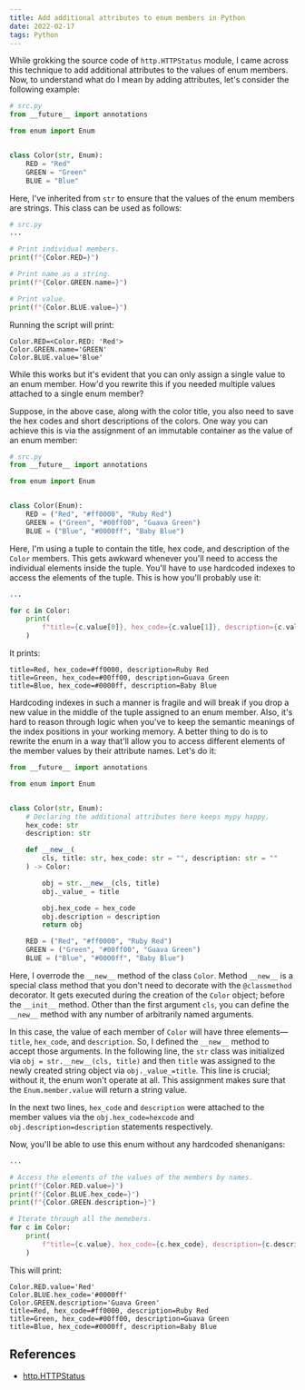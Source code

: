 ```yaml
---
title: Add additional attributes to enum members in Python
date: 2022-02-17
tags: Python
---
```


While grokking the source code of `http.HTTPStatus` module, I came across this technique to add additional attributes to the values of enum members. Now, to understand what do I mean by adding attributes, let's consider the following example:

```python
# src.py
from __future__ import annotations

from enum import Enum


class Color(str, Enum):
    RED = "Red"
    GREEN = "Green"
    BLUE = "Blue"
```

Here, I've inherited from `str` to ensure that the values of the enum members are strings. This class can be used as follows:

```python
# src.py
...

# Print individual members.
print(f"{Color.RED=}")

# Print name as a string.
print(f"{Color.GREEN.name=}")

# Print value.
print(f"{Color.BLUE.value=}")
```

Running the script will print:

```
Color.RED=<Color.RED: 'Red'>
Color.GREEN.name='GREEN'
Color.BLUE.value='Blue'
```

While this works but it's evident that you can only assign a single value to an enum member. How'd you rewrite this if you needed multiple values attached to a single enum member?

Suppose, in the above case, along with the color title, you also need to save the hex codes and short descriptions of the colors. One way you can achieve this is via the assignment of an immutable container as the value of an enum member:


```python
# src.py
from __future__ import annotations

from enum import Enum


class Color(Enum):
    RED = ("Red", "#ff0000", "Ruby Red")
    GREEN = ("Green", "#00ff00", "Guava Green")
    BLUE = ("Blue", "#0000ff", "Baby Blue")
```

Here, I'm using a tuple to contain the title, hex code, and description of the `Color` members. This gets awkward whenever you'll need to access the individual elements inside the tuple. You'll have to use hardcoded indexes to access the elements of the tuple. This is how you'll probably use it:

```python
...

for c in Color:
    print(
        f"title={c.value[0]}, hex_code={c.value[1]}, description={c.value[2]}"
    )
```

It prints:

```
title=Red, hex_code=#ff0000, description=Ruby Red
title=Green, hex_code=#00ff00, description=Guava Green
title=Blue, hex_code=#0000ff, description=Baby Blue
```

Hardcoding indexes in such a manner is fragile and will break if you drop a new value in the middle of the tuple assigned to an enum member. Also, it's hard to reason through logic when you've to keep the semantic meanings of the index positions in your working memory. A better thing to do is to rewrite the enum in a way that'll allow you to access different elements of the member values by their attribute names. Let's do it:


```python
from __future__ import annotations

from enum import Enum


class Color(str, Enum):
    # Declaring the additional attributes here keeps mypy happy.
    hex_code: str
    description: str

    def __new__(
        cls, title: str, hex_code: str = "", description: str = ""
    ) -> Color:

        obj = str.__new__(cls, title)
        obj._value_ = title

        obj.hex_code = hex_code
        obj.description = description
        return obj

    RED = ("Red", "#ff0000", "Ruby Red")
    GREEN = ("Green", "#00ff00", "Guava Green")
    BLUE = ("Blue", "#0000ff", "Baby Blue")
```

Here, I overrode the `__new__` method of the class `Color`. Method `__new__` is a special class method that you don't need to decorate with the `@classmethod` decorator. It gets executed during the creation of the `Color` object; before the `__init__` method. Other than the first argument `cls`, you can define the `__new__` method with any number of arbitrarily named arguments.

In this case, the value of each member of `Color` will have three elements—`title`, `hex_code`, and `description`. So, I defined the `__new__` method to accept those arguments. In the following line, the `str` class was initialized via `obj = str.__new__(cls, title)` and then `title` was assigned to the newly created string object via `obj._value_=title`. This line is crucial; without it, the enum won't operate at all. This assignment makes sure that the `Enum.member.value` will return a string value.

In the next two lines, `hex_code` and `description` were attached to the member values via the `obj.hex_code=hexcode` and `obj.description=description` statements respectively.

Now, you'll be able to use this enum without any hardcoded shenanigans:

```python
...

# Access the elements of the values of the members by names.
print(f"{Color.RED.value=}")
print(f"{Color.BLUE.hex_code=}")
print(f"{Color.GREEN.description=}")

# Iterate through all the memebers.
for c in Color:
    print(
        f"title={c.value}, hex_code={c.hex_code}, description={c.description}"
    )
```

This will print:

```
Color.RED.value='Red'
Color.BLUE.hex_code='#0000ff'
Color.GREEN.description='Guava Green'
title=Red, hex_code=#ff0000, description=Ruby Red
title=Green, hex_code=#00ff00, description=Guava Green
title=Blue, hex_code=#0000ff, description=Baby Blue
```

## References

* [http.HTTPStatus](https://github.com/python/cpython/blob/6f1efd19a70839d480e4b1fcd9fecd3a8725824b/Lib/http/__init__.py#L6)
